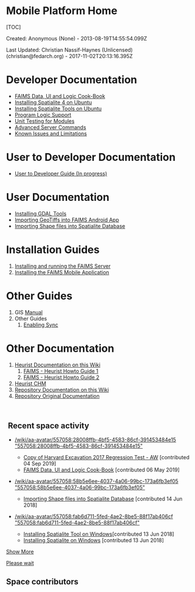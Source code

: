 Mobile Platform Home
=================================================================

[TOC]

Created: Anonymous (None) - 2013-08-19T14:55:54.099Z

Last Updated: Christian Nassif-Haynes (Unlicensed)
(christian\@fedarch.org) - 2017-11-02T20:13:16.395Z

Developer Documentation 
========================

-   [FAIMS Data, UI and Logic Cook-Book](../FAIMS+Data,+UI+and+Logic+Cook-Book)
-   [Installing Spatialite 4 on Ubuntu](../Installing+Spatialite+4+on+Ubuntu)
-   [Installing Spatialite Tools on Ubuntu](../Install+Spatialite+Tools+on+Ubuntu)
-   [Program Logic Support](../Program+Logic+Support)
-   [Unit Testing for Modules](../Unit+Testing+for+Modules)
-   [Advanced Server Commands](../Server+Command+Line+Tasks)
-   [Known Issues and Limitations](../Known+Issues+and+Limitations)

User to Developer Documentation 
================================

-   [User to Developer Guide (In    progress)](https://docs.google.com/a/fedarch.org/document/d/1BQ_AZQQwEm2pxMyQ5wDLjOdEsO2ixmJaCwEyc9jsEOs/edit?usp=drive_web)

User Documentation
==================

-   [Installing GDAL Tools](../Install+GDAL+Tools)
-   [Importing GeoTiffs into FAIMS Android    App](../Importing+GeoTiffs+into+FAIMS+Android+App)
-   [Importing Shape files into Spatialite    Database](../Importing+Shape+files+into+Spatialite+Database)


Installation Guides
===================

1.  [Installing and running the FAIMS    Server](../Install+and+Run+the+FAIMS+Server)
2.  [Installing the FAIMS Mobile    Application](../App+install+Guide)

Other Guides
============

1.  GIS [Manual](../FAIMS+GIS+Instructions)
2.  Other Guides
    1.  [Enabling Sync](../Enabling+Android+Synchronisation)

Other Documentation
===================

1.  [Heurist Documentation on this Wiki](/wiki/spaces/HEURIST/overview)
    1.  [FAIMS - Heurist Howto Guide        1](../HEURIST/Building+FAIMS+modules+from+scratch+with+Heurist%3A+a+how-to+guide)
    2.  [FAIMS - Heurist Howto Guide        2](../HEURIST/Building+a+FAIMS+Project%3A+a+how-to+guide.html)
2.  [Heurist    CHM](http://heuristscholar.org/help/index.html)
3.  [Repository Documentation on this Wiki](.../wiki/spaces/Repo/overview)
4.  [Repository Original    Documentation](https://dev.tdar.org/confluence/display/TDAR/Documentation+Home)

 

 Recent space activity
---------------------


-   [/wiki/aa-avatar/557058:28008ffb-4bf5-4583-86cf-391453484e15 "557058:28008ffb-4bf5-4583-86cf-391453484e15"](/wiki/display/~557058%3A28008ffb-4bf5-4583-86cf-391453484e15)

    -   [Copy of Harvard Excavation 2017 Regression Test - AW](../FAIMS/Copy+of+Harvard+Excavation+2017+Regression+Test+-+AW.html "FAIMS Mobile Platform Documentation") [contributed 04 Sep 2019]
    -  [FAIMS Data, UI and Logic Cook-Book](../FAIMS+Data,+UI+and+Logic+Cook-Book) [contributed 06 May 2019]


-   [/wiki/aa-avatar/557058:58b5e6ee-4037-4a06-99bc-173a6fb3ef05 "557058:58b5e6ee-4037-4a06-99bc-173a6fb3ef05"](/wiki/display/~557058%3A58b5e6ee-4037-4a06-99bc-173a6fb3ef05)
    -   [Importing Shape files into Spatialite Database](../Importing+Shape+files+into+Spatialite+Database) [contributed 14 Jun 2018]


-   [/wiki/aa-avatar/557058:fab6d711-5fed-4ae2-8be5-88f17ab406cf "557058:fab6d711-5fed-4ae2-8be5-88f17ab406cf"](/wiki/display/~557058%3Afab6d711-5fed-4ae2-8be5-88f17ab406cf)
    -   [Installing Spatialite Tool on Windows](../Installing+Spatialite+Tool+on+Windows)[contributed 13 Jun 2018]
    -   [Installing Spatialite on Windows](../Installing+Spatialite+on+Windows) [contributed 13 Jun 2018]



[Show More](/wiki/plugins/recently-updated/changes.action?theme=social&pageSize=5&startIndex=5&searchToken=1&spaceKeys=FAIMS&contentType=page,%20comment,%20blogpost&cursor=_sa_WzE1Mjg4ODgzMzkwMDAsIlx0Mjk5MTA2MzE0IEV0Pjg5OnBFXyZPQ2RhJ0lfXyxdIGNwIl0=)

[Please wait](/wiki/s/-18940720/6452/2de308a3ab5255d4beda9ae19af6277d6354d610/_/images/icons/wait.gif)



Space contributors
------------------
